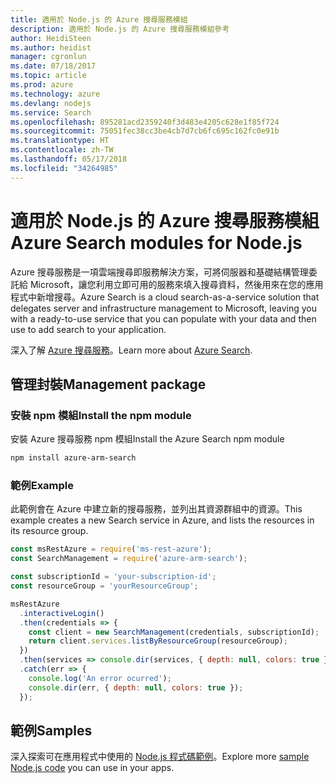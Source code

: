 ```yaml
---
title: 適用於 Node.js 的 Azure 搜尋服務模組
description: 適用於 Node.js 的 Azure 搜尋服務模組參考
author: HeidiSteen
ms.author: heidist
manager: cgronlun
ms.date: 07/18/2017
ms.topic: article
ms.prod: azure
ms.technology: azure
ms.devlang: nodejs
ms.service: Search
ms.openlocfilehash: 895281acd2359240f3d483e4205c628e1f85f724
ms.sourcegitcommit: 75051fec38cc3be4cb7d7cb6fc695c162fc0e91b
ms.translationtype: HT
ms.contentlocale: zh-TW
ms.lasthandoff: 05/17/2018
ms.locfileid: "34264985"
---
```

# <a name="azure-search-modules-for-nodejs"></a><span data-ttu-id="afb08-103">適用於 Node.js 的 Azure 搜尋服務模組</span><span class="sxs-lookup"><span data-stu-id="afb08-103">Azure Search modules for Node.js</span></span>

<span data-ttu-id="afb08-104">Azure 搜尋服務是一項雲端搜尋即服務解決方案，可將伺服器和基礎結構管理委託給 Microsoft，讓您利用立即可用的服務來填入搜尋資料，然後用來在您的應用程式中新增搜尋。</span><span class="sxs-lookup"><span data-stu-id="afb08-104">Azure Search is a cloud search-as-a-service solution that delegates server and infrastructure management to Microsoft, leaving you with a ready-to-use service that you can populate with your data and then use to add search to your application.</span></span>

<span data-ttu-id="afb08-105">深入了解 [Azure 搜尋服務](https://docs.microsoft.com/azure/search/search-what-is-azure-search)。</span><span class="sxs-lookup"><span data-stu-id="afb08-105">Learn more about [Azure Search](https://docs.microsoft.com/azure/search/search-what-is-azure-search).</span></span>

## <a name="management-package"></a><span data-ttu-id="afb08-106">管理封裝</span><span class="sxs-lookup"><span data-stu-id="afb08-106">Management package</span></span>

### <a name="install-the-npm-module"></a><span data-ttu-id="afb08-107">安裝 npm 模組</span><span class="sxs-lookup"><span data-stu-id="afb08-107">Install the npm module</span></span>

<span data-ttu-id="afb08-108">安裝 Azure 搜尋服務 npm 模組</span><span class="sxs-lookup"><span data-stu-id="afb08-108">Install the Azure Search npm module</span></span>

```bash
npm install azure-arm-search
```

### <a name="example"></a><span data-ttu-id="afb08-109">範例</span><span class="sxs-lookup"><span data-stu-id="afb08-109">Example</span></span>

<span data-ttu-id="afb08-110">此範例會在 Azure 中建立新的搜尋服務，並列出其資源群組中的資源。</span><span class="sxs-lookup"><span data-stu-id="afb08-110">This example creates a new Search service in Azure, and lists the resources in its resource group.</span></span>

```javascript
const msRestAzure = require('ms-rest-azure');
const SearchManagement = require('azure-arm-search');

const subscriptionId = 'your-subscription-id';
const resourceGroup = 'yourResourceGroup';

msRestAzure
  .interactiveLogin()
  .then(credentials => {
    const client = new SearchManagement(credentials, subscriptionId);
    return client.services.listByResourceGroup(resourceGroup);
  })
  .then(services => console.dir(services, { depth: null, colors: true }))
  .catch(err => {
    console.log('An error ocurred');
    console.dir(err, { depth: null, colors: true });
  });
```

## <a name="samples"></a><span data-ttu-id="afb08-111">範例</span><span class="sxs-lookup"><span data-stu-id="afb08-111">Samples</span></span>

<span data-ttu-id="afb08-112">深入探索可在應用程式中使用的 [Node.js 程式碼範例](https://azure.microsoft.com/resources/samples/?platform=nodejs)。</span><span class="sxs-lookup"><span data-stu-id="afb08-112">Explore more [sample Node.js code](https://azure.microsoft.com/resources/samples/?platform=nodejs) you can use in your apps.</span></span>
